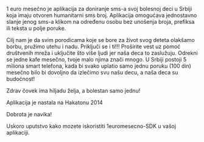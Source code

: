 1 euro mesečno je aplikacija za doniranje sms-a svoj bolesnoj deci u Srbiji koja imaju otvoren humanitarni sms broj. Aplikacija omogućava jednostavno slanje jenog sms-a klikom na određenu osobu bez unošenja broja, prefiksa ili teksta u polje poruke.

Cilj nam je da svim porodicama koje se bore za život svog deteta olakšamo borbu, pružimo utehu i nadu. Priključi se i ti!!! Proširite vest uz pomoć društvenih mreža i uključite što više ljudi jer naša deca to zaslužuju. Odrekni se jedne kafe mesečno, tvoje malo njima znači mnogo. U Srbiji postoji 5 miliona smart telefona, kada bi svako uplatio samo jednu poruku (100 din) mesečno bilo bi dovoljno da izlečimo svu našu decu, a naša deca su budoćnost!

Zdrav čovek ima hiljadu želja, a bolestan samo jednu!

Aplikacija je nastala na Hakatonu 2014

Dobrota je navika!

Uskoro uputstvo kako mozete iskoristiti 1euromesecno-SDK u vašoj aplikaciji.
